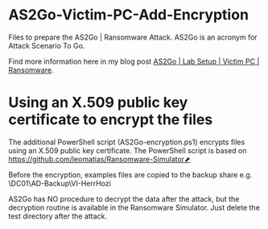 # AS2Go-Victim-PC-Add-Encryption

Files to prepare the AS2Go | Ransomware Attack. AS2Go is an acronym for Attack Scenario To Go. 

Find more information here in my blog post [AS2Go | Lab Setup | Victim PC | Ransomware](https://herrhozi.com/2022/01/18/as2go--prepare-amp-run-the-attack--ransomware/). 

# Using an X.509 public key certificate to encrypt the files

The additional PowerShell script (AS2Go-encryption.ps1) encrypts files using an X.509 public key certificate. 
The PowerShell script is based on https://github.com/leomatias/Ransomware-Simulator⬈

Before the encryption, examples files are copied to the backup share e.g. \\DC01\AD-Backup\VI-HerrHozi

AS2Go has NO procedure to decrypt the data after the attack, but the decryption routine is available in the Ransomware Simulator. Just delete the test directory after the attack.
